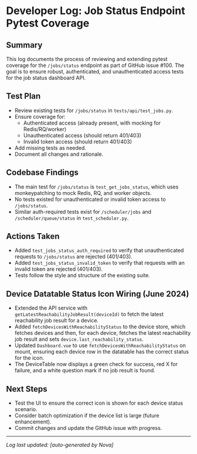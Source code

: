 # Developer Log: Job Status Endpoint Pytest Coverage

## Summary
This log documents the process of reviewing and extending pytest coverage for the `/jobs/status` endpoint as part of GitHub issue #100. The goal is to ensure robust, authenticated, and unauthenticated access tests for the job status dashboard API.

## Test Plan
- Review existing tests for `/jobs/status` in `tests/api/test_jobs.py`.
- Ensure coverage for:
  - Authenticated access (already present, with mocking for Redis/RQ/worker)
  - Unauthenticated access (should return 401/403)
  - Invalid token access (should return 401/403)
- Add missing tests as needed.
- Document all changes and rationale.

## Codebase Findings
- The main test for `/jobs/status` is `test_get_jobs_status`, which uses monkeypatching to mock Redis, RQ, and worker objects.
- No tests existed for unauthenticated or invalid token access to `/jobs/status`.
- Similar auth-required tests exist for `/scheduler/jobs` and `/scheduler/queue/status` in `test_scheduler.py`.

## Actions Taken
- Added `test_jobs_status_auth_required` to verify that unauthenticated requests to `/jobs/status` are rejected (401/403).
- Added `test_jobs_status_invalid_token` to verify that requests with an invalid token are rejected (401/403).
- Tests follow the style and structure of the existing suite.

## Device Datatable Status Icon Wiring (June 2024)
- Extended the API service with `getLatestReachabilityJobResult(deviceId)` to fetch the latest reachability job result for a device.
- Added `fetchDevicesWithReachabilityStatus` to the device store, which fetches devices and then, for each device, fetches the latest reachability job result and sets `device.last_reachability_status`.
- Updated `Dashboard.vue` to use `fetchDevicesWithReachabilityStatus` on mount, ensuring each device row in the datatable has the correct status for the icon.
- The DeviceTable now displays a green check for success, red X for failure, and a white question mark if no job result is found.

## Next Steps
- Test the UI to ensure the correct icon is shown for each device status scenario.
- Consider batch optimization if the device list is large (future enhancement).
- Commit changes and update the GitHub issue with progress.

---

*Log last updated: [auto-generated by Nova]* 
